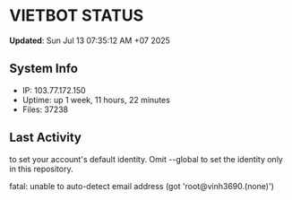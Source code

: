 # VIETBOT STATUS
**Updated**: Sun Jul 13 07:35:12 AM +07 2025

## System Info
- IP: 103.77.172.150
- Uptime: up 1 week, 11 hours, 22 minutes
- Files: 37238

## Last Activity

to set your account's default identity.
Omit --global to set the identity only in this repository.

fatal: unable to auto-detect email address (got 'root@vinh3690.(none)')
